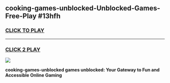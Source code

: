 
## cooking-games-unblocked-Unblocked-Games-Free-Play #13hfh
<h3>
<a href="https://us.freeplayer.one?title=cooking-games-unblocked&ref=9M">CLICK TO PLAY</a></h3>
<hr>

<h3>
<a href="https://us.freeplayer.one?title=cooking-games-unblocked&ref=9M">CLICK 2 PLAY</a>
  
</h3>

<a href="https://us.freeplayer.one?title=cooking-games-unblocked&ref=9M"><img src="https://clearcache.store/games.png"></a>


**cooking-games-unblocked games unblocked: Your Gateway to Fun and Accessible Online Gaming**
